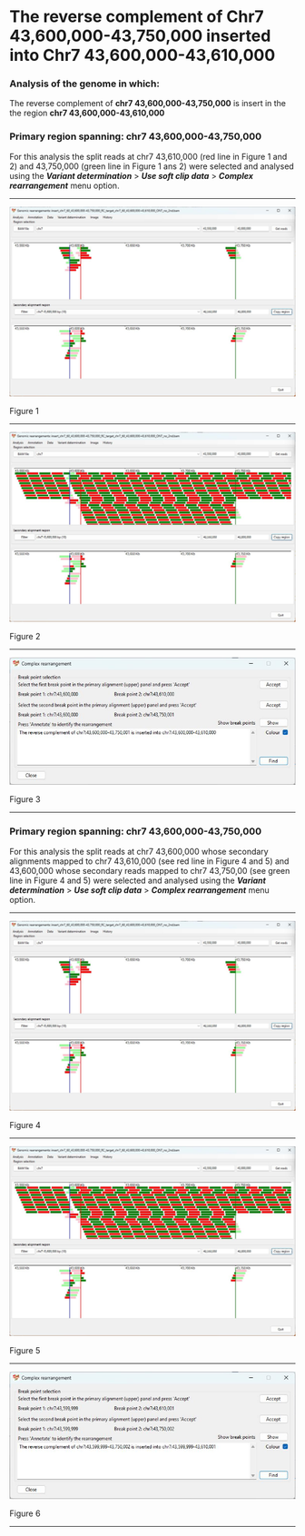 # The reverse complement of Chr7 43,600,000-43,750,000  inserted into Chr7 43,600,000-43,610,000

### Analysis of the genome in which: 

The reverse complement of **chr7 43,600,000-43,750,000** is insert in the the region **chr7 43,600,000-43,610,000**

### Primary region spanning: chr7 43,600,000-43,750,000 

For this analysis the split reads at chr7 43,610,000 (red line in Figure 1 and 2) and 43,750,000 (green line in Figure 1 ans 2) were selected and analysed using the ___Variant determination___ > ___Use soft clip data___ > ___Complex rearrangement___ menu option.<hr />

![image](images/insert_chr7_60_43,600,000-43,750,000_RC_target_chr7_60_43,600,000-43,610,000_ONT_no_2nd_1.jpg)

Figure 1

<hr />

![image](images/insert_chr7_60_43,600,000-43,750,000_RC_target_chr7_60_43,600,000-43,610,000_ONT_no_2nd_1_all.jpg)

Figure 2

<hr />

![image](images/insert_chr7_60_43,600,000-43,750,000_RC_target_chr7_60_43,600,000-43,610,000_ONT_no_2nd_1_result.jpg)

Figure 3

<hr />

### Primary region spanning: chr7 43,600,000-43,750,000 

For this analysis the split reads at chr7 43,600,000 whose secondary alignments mapped to chr7 43,610,000 (see red line in Figure 4 and 5) and 43,600,000 whose secondary reads mapped to chr7 43,750,00 (see green line in Figure 4 and 5) were selected and analysed using the ___Variant determination___ > ___Use soft clip data___ > ___Complex rearrangement___ menu option.<hr />

![image](images/insert_chr7_60_43,600,000-43,750,000_RC_target_chr7_60_43,600,000-43,610,000_ONT_no_2nd_2.jpg)

Figure 4

<hr />

![image](images/insert_chr7_60_43,600,000-43,750,000_RC_target_chr7_60_43,600,000-43,610,000_ONT_no_2nd_2_all.jpg)

Figure 5

<hr />

![image](images/insert_chr7_60_43,600,000-43,750,000_RC_target_chr7_60_43,600,000-43,610,000_ONT_no_2nd_2_result.jpg)

Figure 6

<hr />

